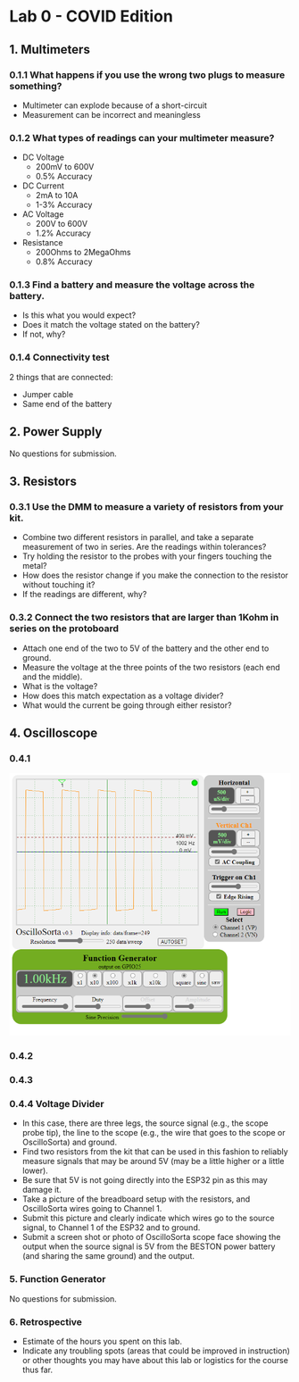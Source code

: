 # Lab 0 - COVID Edition

## 1. Multimeters

### 0.1.1 What happens if you use the wrong two plugs to measure something? ​

- Multimeter can explode because of a short-circuit
- Measurement can be incorrect and meaningless

### 0.1.2 What types of readings can your multimeter measure? 

- DC Voltage
	- 200mV to 600V
	- 0.5% Accuracy
- DC Current
	- 2mA to 10A
	- 1-3% Accuracy
- AC Voltage
	- 200V to 600V
	- 1.2% Accuracy
- Resistance
	- 200Ohms to 2MegaOhms
	- 0.8% Accuracy

### 0.1.3 Find a battery and measure the voltage across the battery. 

- Is this what you would expect?
- Does it match the voltage stated on the battery? 
- If not, why?

### 0.1.4 Connectivity test 

2 things that are connected:

- Jumper cable 
- Same end of the battery

## 2. Power Supply

No questions for submission.

## 3. Resistors

### 0.3.1 Use the DMM to measure a variety of resistors from your kit. 

- Combine two different resistors in parallel, and take a separate measurement of two in series. Are the readings within tolerances? 
- Try holding the resistor to the probes with your fingers touching the metal? 
- How does the resistor change if you make the connection to the resistor without touching it? 
- If the readings are different, why?

### 0.3.2 Connect the two resistors that are larger than 1Kohm in series on the protoboard

- Attach one end of the two to 5V of the battery and the other end to ground. 
- Measure the voltage at the three points of the two resistors (each end and the middle). 
- What is the voltage? 
- How does this match expectation as a voltage divider? 
- What would the current be going through either resistor?

## 4. Oscilloscope

### 0.4.1

![Square 1KHz Wave](oscope_6.png)

### 0.4.2

### 0.4.3

### 0.4.4 Voltage Divider

- In this case, there are three legs, the source signal (e.g., the scope probe tip), the line to the scope (e.g., the wire that goes to the scope or OscilloSorta) and ground. 
- Find two resistors from the kit that can be used in this fashion to reliably measure signals that may be around 5V (may be a little higher or a little lower). 
- Be sure that 5V is not going directly into the ESP32 pin as this may damage it. 
- Take a picture of the breadboard setup with the resistors, and OscilloSorta wires going to Channel 1. 
- Submit this picture and clearly indicate which wires go to the source signal, to Channel 1 of the ESP32 and to ground. 
- Submit a screen shot or photo of OscilloSorta scope face showing the output when the source signal is 5V from the BESTON power battery (and sharing the same ground) and the output.

### 5. Function Generator

No questions for submission.

### 6. Retrospective 

- Estimate of the hours you spent on this lab. 
- Indicate any troubling spots (areas that could be improved in instruction) or other thoughts you may have about this lab or logistics for the course thus far.